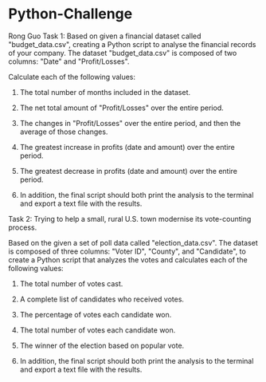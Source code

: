 # Python-Challenge
Rong Guo
Task 1: 
Based on given a financial dataset called "budget_data.csv", creating a Python script to analyse the financial records of your company. The dataset "budget_data.csv" is composed of two columns: "Date" and "Profit/Losses".

Calculate each of the following values:

1) The total number of months included in the dataset.

2) The net total amount of "Profit/Losses" over the entire period.

3) The changes in "Profit/Losses" over the entire period, and then the average of those changes.

4) The greatest increase in profits (date and amount) over the entire period.

5) The greatest decrease in profits (date and amount) over the entire period.
6) In addition, the final script should both print the analysis to the terminal and export a text file with the results.

Task 2: Trying to help a small, rural U.S. town modernise its vote-counting process.

Based on the given a set of poll data called "election_data.csv". The dataset is composed of three columns: "Voter ID", "County", and "Candidate", to create a Python script that analyzes the votes and calculates each of the following values:

1) The total number of votes cast.

2) A complete list of candidates who received votes.

3) The percentage of votes each candidate won.

4) The total number of votes each candidate won.

5) The winner of the election based on popular vote.

6) In addition, the final script should both print the analysis to the terminal and export a text file with the results.
